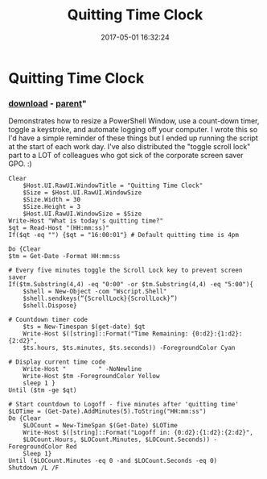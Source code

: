 ﻿---
pid:            6873
parent:         6872
children:       
poster:         Dan In Philly
title:          Quitting Time Clock
date:           2017-05-01 16:32:24
format:         posh
---

# Quitting Time Clock

### [download](6873.ps1) - [parent](6872.md)"

Demonstrates how to resize a PowerShell Window, use a count-down timer, toggle a keystroke, and automate logging off your computer.  I wrote this so I'd have a simple reminder of these things but I ended up running the script at the start of each work day.  I've also distributed the "toggle scroll lock" part to a LOT of colleagues who got sick of the corporate screen saver GPO.  :)

```posh
Clear
    $Host.UI.RawUI.WindowTitle = "Quitting Time Clock"
    $Size = $Host.UI.RawUI.WindowSize
    $Size.Width = 30
    $Size.Height = 3
    $Host.UI.RawUI.WindowSize = $Size
Write-Host "What is today's quitting time?"
$qt = Read-Host "(HH:mm:ss)"
If($qt -eq "") {$qt = "16:00:01"} # Default quitting time is 4pm

Do {Clear
$tm = Get-Date -Format HH:mm:ss

# Every five minutes toggle the Scroll Lock key to prevent screen saver
If($tm.Substring(4,4) -eq "0:00" -or $tm.Substring(4,4) -eq "5:00"){
    $shell = New-Object -com "Wscript.Shell"
    $shell.sendkeys(“{ScrollLock}{ScrollLock}”)
    $shell.Dispose}

# Countdown timer code
    $ts = New-Timespan $(get-date) $qt
    Write-Host $([string]::Format("Time Remaining: {0:d2}:{1:d2}:{2:d2}",
    $ts.hours, $ts.minutes, $ts.seconds)) -ForegroundColor Cyan

# Display current time code
    Write-Host "         " -NoNewline
    Write-Host $tm -ForegroundColor Yellow
    sleep 1 }
Until ($tm -ge $qt)

# Start countdown to Logoff - five minutes after 'quitting time'
$LOTime = (Get-Date).AddMinutes(5).ToString("HH:mm:ss")
Do {Clear
    $LOCount = New-TimeSpan $(Get-Date) $LOTime
    Write-Host $([string]::Format("Logoff in: {0:d2}:{1:d2}:{2:d2}",
    $LOCount.Hours, $LOCount.Minutes, $LOCount.Seconds)) -ForegroundColor Red
    Sleep 1}
Until ($LOCount.Minutes -eq 0 -and $LOCount.Seconds -eq 0)
Shutdown /L /F
```
